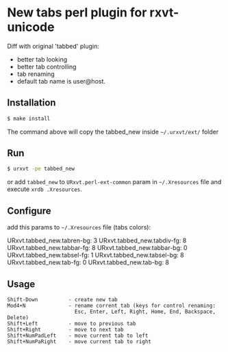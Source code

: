 New tabs perl plugin for rxvt-unicode
=========================================

Diff with original 'tabbed' plugin:
* better tab looking
* better tab controlling
* tab renaming
* default tab name is user@host.

Installation
--------------------

```bash
$ make install
```

The command above will copy the tabbed_new inside ``~/.urxvt/ext/`` folder

Run
--------------------

```bash
$ urxvt -pe tabbed_new
```

or add ``tabbed_new`` to ``URxvt.perl-ext-common`` param in ``~/.Xresources`` file
and execute ``xrdb .Xresources``.

Configure
--------------------

add this params to ``~/.Xresources`` file (tabs colors):

URxvt.tabbed_new.tabren-bg: 3
URxvt.tabbed_new.tabdiv-fg: 8
URxvt.tabbed_new.tabbar-fg: 8
URxvt.tabbed_new.tabbar-bg: 0
URxvt.tabbed_new.tabsel-fg: 1
URxvt.tabbed_new.tabsel-bg: 8
URxvt.tabbed_new.tab-fg:    0
URxvt.tabbed_new.tab-bg:    8

Usage
--------------------
```
Shift-Down          - create new tab
Mod4+N              - rename corrent tab (keys for control renaming:
                      Esc, Enter, Left, Right, Home, End, Backspace, Delete)
Shift+Left          - move to previous tab
Shift+Right         - move to next tab
Shift+NumPadLeft    - move current tab to left
Shift+NumPaRight    - move current tab to right
```


